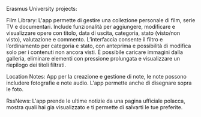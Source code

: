 Erasmus University projects:

Film Library:
L'app permette di gestire una collezione personale di film, serie TV e documentari. 
Include funzionalità per aggiungere, modificare e visualizzare opere con titolo, data di uscita, categoria, stato (visto/non visto), valutazione e commento.
L’interfaccia consente il filtro e l’ordinamento per categoria e stato, con anteprima e possibilità di modifica solo per i contenuti non ancora visti. 
È possibile caricare immagini dalla galleria, eliminare elementi con pressione prolungata e visualizzare un riepilogo dei titoli filtrati.

Location Notes:
App per la creazione e gestione di note, le note possono includere fotografie e note audio.
L'app permette anche di disegnare sopra le foto.

RssNews:
L'app prende le ultime notizie da una pagina ufficiale polacca, mostra quali hai gia visualizzato e ti permette di salvarti le tue preferite.
